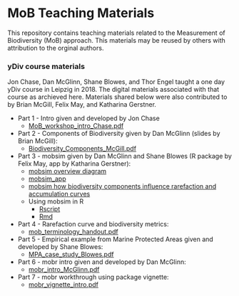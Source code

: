 # MoB Teaching Materials
This repository contains teaching materials related to the Measurement of Biodiversity (MoB) approach. This materials may be reused by others with attribution to the 
orginal authors. 

### yDiv course materials
Jon Chase, Dan McGlinn, Shane Blowes, and Thor Engel taught
a one day yDiv course in Leipzig in 2018. The digital materials associated with that
course as archieved here. Materials shared below were also contributed to by 
Brian McGill, Felix May, and Katharina Gerstner. 

* Part 1 - Intro given and developed by Jon Chase
    * [MoB_workshop_intro_Chase.pdf](./MoB_workshop_intro_Chase.pdf)
* Part 2 - Components of Biodiversity given by Dan McGlinn (slides by Brian McGill):
    * [Biodiversity_Components_McGill.pdf](./Biodiversity_Components_McGill.pdf)
* Part 3 - mobsim given by Dan McGlinn and Shane Blowes (R package by Felix May, app by Katharina Gerstner):
    * [mobsim overview diagram](./mobsimFigure_1_May.pdf)
    * [mobsim_app](http://idiv-app1.inf-bb.uni-jena.de:8080/mobsim_app/)
    * [mobsim how biodiversity components influence rarefaction and accumulation curves](./mobsimFigure_2_May.pdf)
    * Using mobsim in R 
        * [Rscript](ydiv_virtual_ecology_mobsim_mobr.R)
        * [Rmd](ydiv_virtual_ecology_mobsim_mobr.R)
* Part 4 - Rarefaction curve and biodiversity metrics:
    * [mob_terminology_handout.pdf](./mob_terminology_handout.pdf)
* Part 5 - Empirical example from Marine Protected Areas given and developed by Shane Blowes:
    * [MPA_case_study_Blowes.pdf](./MPA_case_study_Blowes.pdf)
* Part 6 - mobr intro given and developed by Dan McGlinn:
    * [mobr_intro_McGlinn.pdf](./mobr_intro_McGlinn.pdf)
* Part 7 - mobr workthrough using package vignette:
    * [mobr_vignette_intro.pdf](./mobr_vignette_intro.pdf)